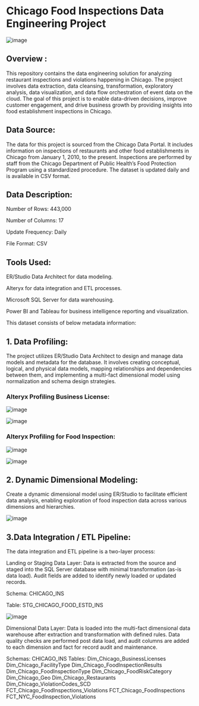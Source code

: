 # Chicago Food Inspections Data Engineering Project

![image](https://github.com/simran2097/Chicago_Food_Inspection/assets/47267975/1d296a46-37b5-473a-8c62-55cd20dea7d0)

## Overview :

This repository contains the data engineering solution for analyzing restaurant inspections and violations happening in Chicago. The project involves data extraction, data cleansing, transformation, exploratory analysis, data visualization, and data flow orchestration of event data on the cloud. The goal of this project is to enable data-driven decisions, improve customer engagement, and drive business growth by providing insights into food establishment inspections in Chicago.

## Data Source:

The data for this project is sourced from the Chicago Data Portal. It includes information on inspections of restaurants and other food establishments in Chicago from January 1, 2010, to the present. Inspections are performed by staff from the Chicago Department of Public Health’s Food Protection Program using a standardized procedure. The dataset is updated daily and is available in CSV format.

## Data Description:

Number of Rows: 443,000

Number of Columns: 17

Update Frequency: Daily

File Format: CSV

## Tools Used:

ER/Studio Data Architect for data modeling.

Alteryx for data integration and ETL processes.

Microsoft SQL Server for data warehousing.

Power BI and Tableau for business intelligence reporting and visualization.

This dataset consists of below metadata information:

## 1. Data Profiling:
The project utilizes ER/Studio Data Architect to design and manage data models and metadata for the database. It involves creating conceptual, logical, and physical data models, mapping relationships and dependencies between them, and implementing a multi-fact dimensional model using normalization and schema design strategies.

### Alteryx Profiling Business License:

![image](https://github.com/simran2097/Chicago_Food_Inspection/assets/47267975/28b42fd0-16e6-4741-bdeb-d3e19d16fdb6)

![image](https://github.com/simran2097/Chicago_Food_Inspection/assets/47267975/f3453bef-8d1a-4772-8a31-2bfbec5623f7)

### Alteryx Profiling for Food Inspection:
![image](https://github.com/simran2097/Chicago_Food_Inspection/assets/47267975/bafdb4ec-24d5-40a5-a8a1-52ce88027be5)

![image](https://github.com/simran2097/Chicago_Food_Inspection/assets/47267975/296f6991-2e6a-4b91-9a62-b5f073386c47)


## 2. Dynamic Dimensional Modeling:

Create a dynamic dimensional model using ER/Studio to facilitate efficient data analysis, enabling exploration of food inspection data across various dimensions and hierarchies.

![image](https://github.com/simran2097/Chicago_Food_Inspection/assets/47267975/ba8d84dc-8466-4499-86fe-b7d1b511effb)

## 3.Data Integration / ETL Pipeline:

The data integration and ETL pipeline is a two-layer process:

Landing or Staging Data Layer: Data is extracted from the source and staged into the SQL Server database with minimal transformation (as-is data load). Audit fields are added to identify newly loaded or updated records.

Schema: CHICAGO_INS

Table: STG_CHICAGO_FOOD_ESTD_INS

![image](https://github.com/simran2097/Chicago_Food_Inspection/assets/47267975/bdfab847-08f5-4158-9633-f7284265e8e6)


Dimensional Data Layer: Data is loaded into the multi-fact dimensional data warehouse after extraction and transformation with defined rules. Data quality checks are performed post data load, and audit columns are added to each dimension and fact for record audit and maintenance.

Schemas: CHICAGO_INS
Tables:
Dim_Chicago_BusinessLicenses
Dim_Chicago_FacilityType
Dim_Chicago_FoodInspectionResults
Dim_Chicago_FoodInspectionType
Dim_Chicago_FoodRiskCategory
Dim_Chicago_Geo
Dim_Chicago_Restaurants
Dim_Chicago_ViolationCodes_SCD
FCT_Chicago_FoodInspections_Violations
FCT_Chicago_FoodInspections
FCT_NYC_FoodInspection_Violations
